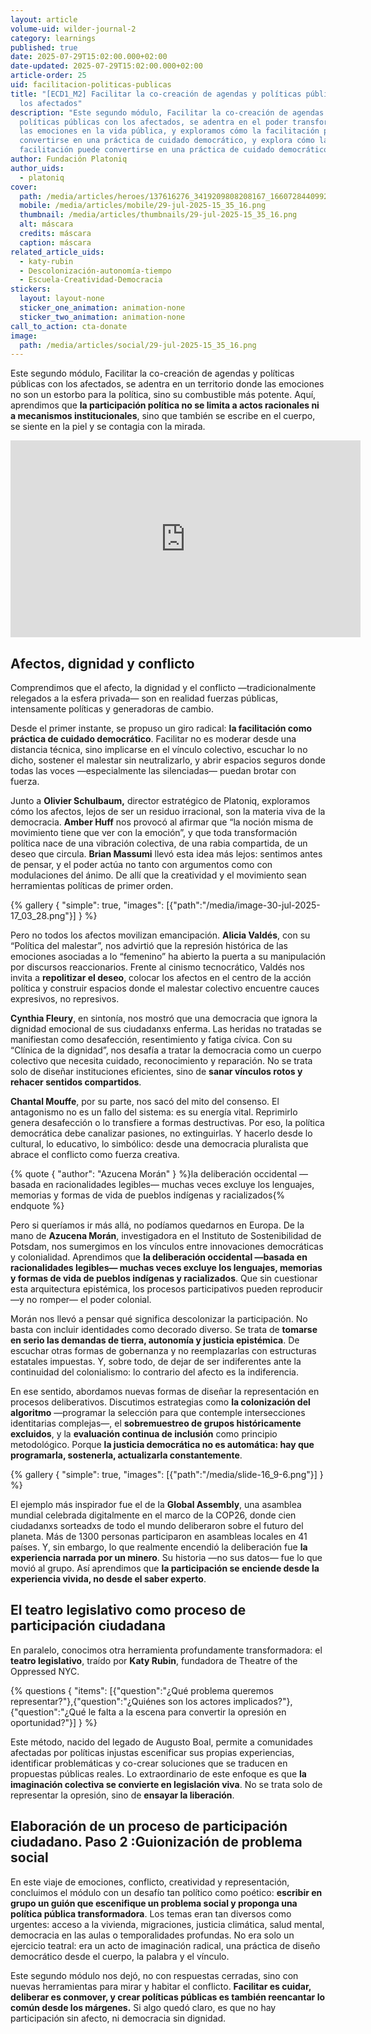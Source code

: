 ```yaml
---
layout: article
volume-uid: wilder-journal-2
category: learnings
published: true
date: 2025-07-29T15:02:00.000+02:00
date-updated: 2025-07-29T15:02:00.000+02:00
article-order: 25
uid: facilitacion-politicas-publicas
title: "[ECD1_M2] Facilitar la co-creación de agendas y políticas públicas con
  los afectados"
description: "Este segundo módulo, Facilitar la co-creación de agendas y
  políticas públicas con los afectados, se adentra en el poder transformador de
  las emociones en la vida pública, y exploramos cómo la facilitación puede
  convertirse en una práctica de cuidado democrático, y explora cómo la
  facilitación puede convertirse en una práctica de cuidado democrático. "
author: Fundación Platoniq
author_uids:
  - platoniq
cover:
  path: /media/articles/heroes/137616276_3419209808208167_166072844099299125_n.jpg
  mobile: /media/articles/mobile/29-jul-2025-15_35_16.png
  thumbnail: /media/articles/thumbnails/29-jul-2025-15_35_16.png
  alt: máscara
  credits: máscara
  caption: máscara
related_article_uids:
  - katy-rubin
  - Descolonización-autonomía-tiempo
  - Escuela-Creatividad-Democracia
stickers:
  layout: layout-none
  sticker_one_animation: animation-none
  sticker_two_animation: animation-none
call_to_action: cta-donate
image:
  path: /media/articles/social/29-jul-2025-15_35_16.png
---
```

Este segundo módulo, Facilitar la co-creación de agendas y políticas públicas con los afectados, se adentra en un territorio donde las emociones no son un estorbo para la política, sino su combustible más potente. Aquí, aprendimos que **la participación política no se limita a actos racionales ni a mecanismos institucionales**, sino que también se escribe en el cuerpo, se siente en la piel y se contagia con la mirada. 

<iframe width="560" height="315" src="https://www.youtube.com/embed/wCn9N0ywzAc?si=gYyGpFQlGsyLfkii" title="YouTube video player" frameborder="0" allow="accelerometer; autoplay; clipboard-write; encrypted-media; gyroscope; picture-in-picture; web-share" referrerpolicy="strict-origin-when-cross-origin" allowfullscreen></iframe>

## **Afectos, dignidad y conflicto**

Comprendimos que el afecto, la dignidad y el conflicto —tradicionalmente relegados a la esfera privada— son en realidad fuerzas públicas, intensamente políticas y generadoras de cambio.

Desde el primer instante, se propuso un giro radical: **la facilitación como práctica de cuidado democrático**. Facilitar no es moderar desde una distancia técnica, sino implicarse en el vínculo colectivo, escuchar lo no dicho, sostener el malestar sin neutralizarlo, y abrir espacios seguros donde todas las voces —especialmente las silenciadas— puedan brotar con fuerza.

Junto a **Olivier Schulbaum,** director estratégico de Platoniq, exploramos cómo los afectos, lejos de ser un residuo irracional, son la materia viva de la democracia. **Amber Huff** nos provocó al afirmar que “la noción misma de movimiento tiene que ver con la emoción”, y que toda transformación política nace de una vibración colectiva, de una rabia compartida, de un deseo que circula. **Brian Massumi** llevó esta idea más lejos: sentimos antes de pensar, y el poder actúa no tanto con argumentos como con modulaciones del ánimo. De allí que la creatividad y el movimiento sean herramientas políticas de primer orden.

{% gallery { "simple": true, "images": [{"path":"/media/image-30-jul-2025-17_03_28.png"}] } %}

Pero no todos los afectos movilizan emancipación. **Alicia Valdés**, con su “Política del malestar”, nos advirtió que la represión histórica de las emociones asociadas a lo “femenino” ha abierto la puerta a su manipulación por discursos reaccionarios. Frente al cinismo tecnocrático, Valdés nos invita a **repolitizar el deseo**, colocar los afectos en el centro de la acción política y construir espacios donde el malestar colectivo encuentre cauces expresivos, no represivos.

**Cynthia Fleury**, en sintonía, nos mostró que una democracia que ignora la dignidad emocional de sus ciudadanxs enferma. Las heridas no tratadas se manifiestan como desafección, resentimiento y fatiga cívica. Con su “Clínica de la dignidad”, nos desafía a tratar la democracia como un cuerpo colectivo que necesita cuidado, reconocimiento y reparación. No se trata solo de diseñar instituciones eficientes, sino de **sanar vínculos rotos y rehacer sentidos compartidos**.

**Chantal Mouffe**, por su parte, nos sacó del mito del consenso. El antagonismo no es un fallo del sistema: es su energía vital. Reprimirlo genera desafección o lo transfiere a formas destructivas. Por eso, la política democrática debe canalizar pasiones, no extinguirlas. Y hacerlo desde lo cultural, lo educativo, lo simbólico: desde una democracia pluralista que abrace el conflicto como fuerza creativa.

{% quote { "author": "Azucena Morán" } %}la deliberación occidental —basada en racionalidades legibles— muchas veces excluye los lenguajes, memorias y formas de vida de pueblos indígenas y racializados{% endquote %}

Pero si queríamos ir más allá, no podíamos quedarnos en Europa. De la mano de **Azucena Morán**, investigadora en el Instituto de Sostenibilidad de Potsdam, nos sumergimos en los vínculos entre innovaciones democráticas y colonialidad. Aprendimos que **la deliberación occidental —basada en racionalidades legibles— muchas veces excluye los lenguajes, memorias y formas de vida de pueblos indígenas y racializados**. Que sin cuestionar esta arquitectura epistémica, los procesos participativos pueden reproducir —y no romper— el poder colonial.

Morán nos llevó a pensar qué significa descolonizar la participación. No basta con incluir identidades como decorado diverso. Se trata de **tomarse en serio las demandas de tierra, autonomía y justicia epistémica**. De escuchar otras formas de gobernanza y no reemplazarlas con estructuras estatales impuestas. Y, sobre todo, de dejar de ser indiferentes ante la continuidad del colonialismo: lo contrario del afecto es la indiferencia.

En ese sentido, abordamos nuevas formas de diseñar la representación en procesos deliberativos. Discutimos estrategias como **la colonización del algoritmo** —programar la selección para que contemple intersecciones identitarias complejas—, el **sobremuestreo de grupos históricamente excluidos**, y la **evaluación continua de inclusión** como principio metodológico. Porque **la justicia democrática no es automática: hay que programarla, sostenerla, actualizarla constantemente**.

{% gallery { "simple": true, "images": [{"path":"/media/slide-16_9-6.png"}] } %}

El ejemplo más inspirador fue el de la **Global Assembly**, una asamblea mundial celebrada digitalmente en el marco de la COP26, donde cien ciudadanxs sorteadxs de todo el mundo deliberaron sobre el futuro del planeta. Más de 1300 personas participaron en asambleas locales en 41 países. Y, sin embargo, lo que realmente encendió la deliberación fue **la experiencia narrada por un minero**. Su historia —no sus datos— fue lo que movió al grupo. Así aprendimos que **la participación se enciende desde la experiencia vivida, no desde el saber experto**.

## **El teatro legislativo como proceso de participación ciudadana**

En paralelo, conocimos otra herramienta profundamente transformadora: el **teatro legislativo**, traído por **Katy Rubin**, fundadora de Theatre of the Oppressed NYC. 

{% questions { "items": [{"question":"¿Qué problema queremos representar?"},{"question":"¿Quiénes son los actores implicados?"},{"question":"¿Qué le falta a la escena para convertir la opresión en oportunidad?"}] } %}

Este método, nacido del legado de Augusto Boal, permite a comunidades afectadas por políticas injustas escenificar sus propias experiencias, identificar problemáticas y co-crear soluciones que se traducen en propuestas públicas reales. Lo extraordinario de este enfoque es que **la imaginación colectiva se convierte en legislación viva**. No se trata solo de representar la opresión, sino de **ensayar la liberación**.

## **Elaboración de un proceso de participación ciudadano. Paso 2 :Guionización de problema social**

En este viaje de emociones, conflicto, creatividad y representación, concluimos el módulo con un desafío tan político como poético: **escribir en grupo un guión que escenifique un problema social y proponga una política pública transformadora**. Los temas eran tan diversos como urgentes: acceso a la vivienda, migraciones, justicia climática, salud mental, democracia en las aulas o temporalidades profundas. No era solo un ejercicio teatral: era un acto de imaginación radical, una práctica de diseño democrático desde el cuerpo, la palabra y el vínculo.

Este segundo módulo nos dejó, no con respuestas cerradas, sino con nuevas herramientas para mirar y habitar el conflicto. **Facilitar es cuidar, deliberar es conmover, y crear políticas públicas es también reencantar lo común desde los márgenes.** Si algo quedó claro, es que no hay participación sin afecto, ni democracia sin dignidad.
